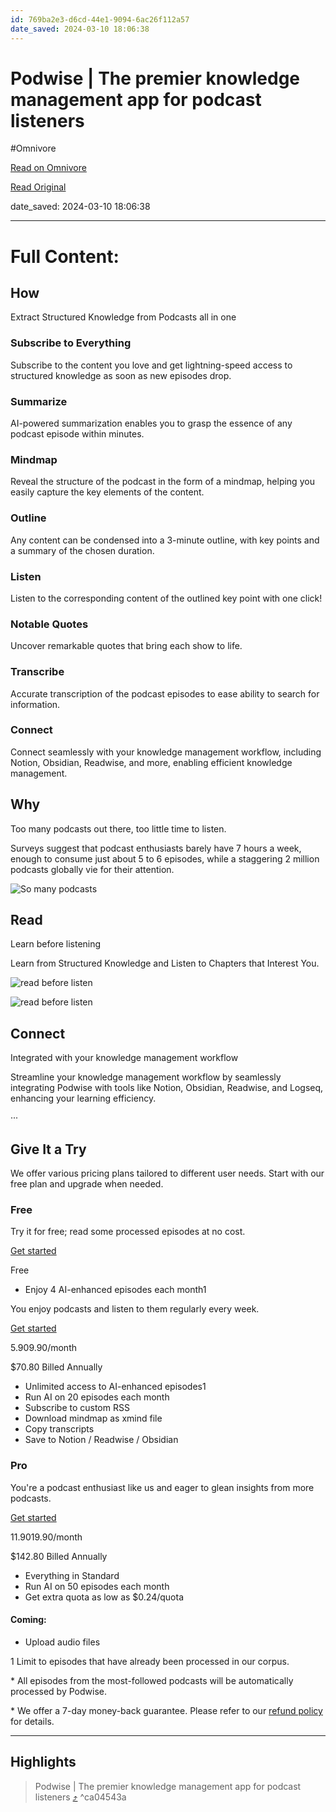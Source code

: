 ```yaml
---
id: 769ba2e3-d6cd-44e1-9094-6ac26f112a57
date_saved: 2024-03-10 18:06:38
---
```


# Podwise | The premier knowledge management app for podcast listeners
#Omnivore

[Read on Omnivore](https://omnivore.app/me/podwise-the-premier-knowledge-management-app-for-podcast-listene-18e2a67511f)

[Read Original](https://podwise.ai)

date_saved: 2024-03-10 18:06:38


--- 

# Full Content: 

## How

Extract Structured Knowledge from Podcasts all in one

### Subscribe to Everything

Subscribe to the content you love and get lightning-speed access to structured knowledge as soon as new episodes drop.

### Summarize

AI-powered summarization enables you to grasp the essence of any podcast episode within minutes.

### Mindmap

Reveal the structure of the podcast in the form of a mindmap, helping you easily capture the key elements of the content.

### Outline

Any content can be condensed into a 3-minute outline, with key points and a summary of the chosen duration.

### Listen

Listen to the corresponding content of the outlined key point with one click!

### Notable Quotes

Uncover remarkable quotes that bring each show to life.

### Transcribe

Accurate transcription of the podcast episodes to ease ability to search for information.

### Connect

Connect seamlessly with your knowledge management workflow, including Notion, Obsidian, Readwise, and more, enabling efficient knowledge management.

## Why

Too many podcasts out there, too little time to listen.

Surveys suggest that podcast enthusiasts barely have 7 hours a week, enough to consume just about 5 to 6 episodes, while a staggering 2 million podcasts globally vie for their attention.

![So many podcasts](https://proxy-prod.omnivore-image-cache.app/1280x719,s7tkt7poIxR7di4mL5FopgPyaE6_gsaO8Qivyi8n6YS4/https://podwise.ai/_next/image?url=%2Fall-podcasts.png&w=3840&q=75)

## Read

Learn before listening

Learn from Structured Knowledge and Listen to Chapters that Interest You.

![read before listen](https://proxy-prod.omnivore-image-cache.app/1080x1226,sZWsIGfQvtu3jnRlKdyN3u_yYblNqphf8Hk0c2LAY0Mo/https://podwise.ai/_next/image?url=%2Ffeature-read.png&w=3840&q=75)

![read before listen](https://proxy-prod.omnivore-image-cache.app/880x730,sfay1OuURyp6oW1k5280CEm7VLwqklDATyViVc3EfzuE/https://podwise.ai/_next/image?url=%2Ffeature-connect.png&w=1920&q=75)

## Connect

Integrated with your knowledge management workflow

Streamline your knowledge management workflow by seamlessly integrating Podwise with tools like Notion, Obsidian, Readwise, and Logseq, enhancing your learning efficiency.

···

## Give It a Try

We offer various pricing plans tailored to different user needs. Start with our free plan and upgrade when needed.

### Free

Try it for free; read some processed episodes at no cost.

[Get started](https://podwise.ai/dashboard/billing)

Free

* Enjoy 4 AI-enhanced episodes each month1

You enjoy podcasts and listen to them regularly every week.

[Get started](https://podwise.ai/dashboard/billing)

$5.90$9.90/month

$70.80 Billed Annually

* Unlimited access to AI-enhanced episodes1
* Run AI on 20 episodes each month
* Subscribe to custom RSS
* Download mindmap as xmind file
* Copy transcripts
* Save to Notion / Readwise / Obsidian

### Pro

You're a podcast enthusiast like us and eager to glean insights from more podcasts.

[Get started](https://podwise.ai/dashboard/billing)

$11.90$19.90/month

$142.80 Billed Annually

* Everything in Standard
* Run AI on 50 episodes each month
* Get extra quota as low as $0.24/quota

#### Coming:

* Upload audio files

1 Limit to episodes that have already been processed in our corpus.

\* All episodes from the most-followed podcasts will be automatically processed by Podwise.

\* We offer a 7-day money-back guarantee. Please refer to our [refund policy](https://podwise.ai/refund) for details.

---

## Highlights

> Podwise | The premier knowledge management app for podcast listeners [⤴️](https://omnivore.app/me/podwise-the-premier-knowledge-management-app-for-podcast-listene-18e2a67511f#ca04543a-3c06-41d3-9f2f-1f4281acb998)  ^ca04543a

